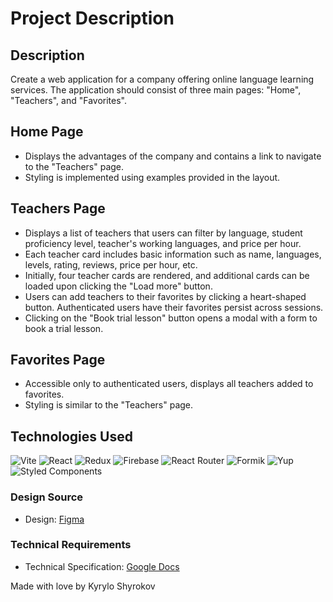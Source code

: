 # Project Description

## Description

Create a web application for a company offering online language learning services. The application should consist of three main pages: "Home", "Teachers", and "Favorites".

## Home Page

- Displays the advantages of the company and contains a link to navigate to the "Teachers" page.
- Styling is implemented using examples provided in the layout.

## Teachers Page

- Displays a list of teachers that users can filter by language, student proficiency level, teacher's working languages, and price per hour.
- Each teacher card includes basic information such as name, languages, levels, rating, reviews, price per hour, etc.
- Initially, four teacher cards are rendered, and additional cards can be loaded upon clicking the "Load more" button.
- Users can add teachers to their favorites by clicking a heart-shaped button. Authenticated users have their favorites persist across sessions.
- Clicking on the "Book trial lesson" button opens a modal with a form to book a trial lesson.

## Favorites Page

- Accessible only to authenticated users, displays all teachers added to favorites.
- Styling is similar to the "Teachers" page.

## Technologies Used

![Vite](https://img.shields.io/badge/Vite-2C3E50?style=for-the-badge&logo=vite&logoColor=white)
![React](https://img.shields.io/badge/React-61DAFB?style=for-the-badge&logo=react&logoColor=white)
![Redux](https://img.shields.io/badge/Redux-764ABC?style=for-the-badge&logo=redux&logoColor=white)
![Firebase](https://img.shields.io/badge/Firebase-FFCA28?style=for-the-badge&logo=firebase&logoColor=black)
![React Router](https://img.shields.io/badge/React_Router-CA4245?style=for-the-badge&logo=react-router&logoColor=white)
![Formik](https://img.shields.io/badge/Formik-61DAFB?style=for-the-badge&logo=formik&logoColor=white)
![Yup](https://img.shields.io/badge/Yup-FF69B4?style=for-the-badge&logo=yup&logoColor=white)
![Styled Components](https://img.shields.io/badge/Styled_Components-DB7093?style=for-the-badge&logo=styled-components&logoColor=white)

### Design Source

- Design: [Figma](https://www.figma.com/file/dewf5jVviSTuWMMyU3d8Mc/%D0%9F%D0%B5%D1%82-%D0%BF%D1%80%D0%BE%D1%94%D0%BA%D1%82-%D0%B4%D0%BB%D1%8F-%D0%9A%D0%A6?type=design&node-id=0-1&mode=design&t=jCmjSs9PeOjObYSc-0)

### Technical Requirements

- Technical Specification: [Google Docs](https://docs.google.com/document/d/1ZB_MFgnnJj7t7OXtv5hESSwY6xRgVoACZKzgZczWc3Y/edit)

Made with love by Kyrylo Shyrokov
